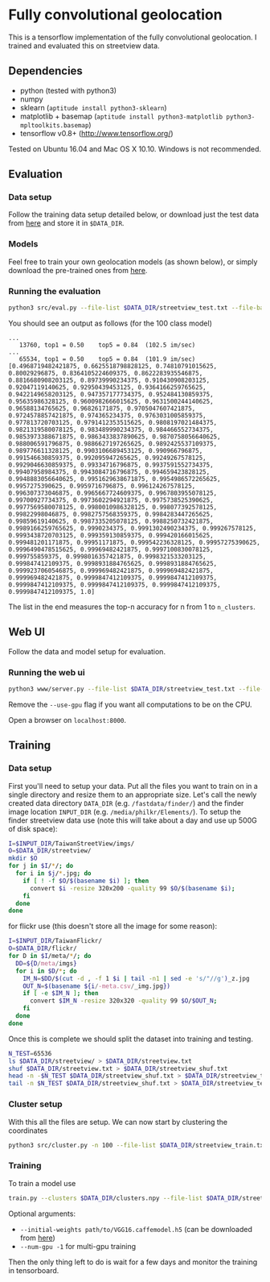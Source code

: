 # Fully convolutional geolocation
This is a tensorflow implementation of the fully convolutional geolocation.
I trained and evaluated this on streetview data.

## Dependencies
 * python (tested with python3)
 * numpy
 * sklearn (`aptitude install python3-sklearn`)
 * matplotlib + basemap (`aptitude install python3-matplotlib python3-mpltoolkits.basemap`)
 * tensorflow v0.8+ (http://www.tensorflow.org/)

Tested on Ubuntu 16.04 and Mac OS X 10.10. Windows is not recommended.

## Evaluation
### Data setup
Follow the training data setup detailed below, or download just the test data from [here](https://drive.google.com/folderview?id=0B9Rfwa3xKC_rWDVDZGZmWFJNbDA) and store it in `$DATA_DIR`.

### Models
Feel free to train your own geolocation models (as shown below), or simply download the pre-trained ones from [here](https://drive.google.com/folderview?id=0B9Rfwa3xKC_rWDVDZGZmWFJNbDA).

### Running the evaluation
```bash
python3 src/eval.py --file-list $DATA_DIR/streetview_test.txt --file-base-dir $DATA_DIR/streetview/ path/to/model/
```

You should see an output as follows (for the 100 class model)
```
...
   13760, top1 = 0.50    top5 = 0.84  (102.5 im/sec)
...
   65534, top1 = 0.50    top5 = 0.84  (101.9 im/sec)
[0.4968719482421875, 0.6625518798828125, 0.74810791015625, 0.80029296875, 0.8364105224609375, 0.8622283935546875, 0.8816680908203125, 0.89739990234375, 0.910430908203125, 0.92047119140625, 0.92950439453125, 0.9364166259765625, 0.9422149658203125, 0.947357177734375, 0.952484130859375, 0.95635986328125, 0.9600982666015625, 0.9631500244140625, 0.96588134765625, 0.96826171875, 0.9705047607421875, 0.9724578857421875, 0.974365234375, 0.9763031005859375, 0.977813720703125, 0.9791412353515625, 0.9808197021484375, 0.9821319580078125, 0.983489990234375, 0.984466552734375, 0.9853973388671875, 0.9863433837890625, 0.9870758056640625, 0.988006591796875, 0.9886627197265625, 0.9892425537109375, 0.989776611328125, 0.9903106689453125, 0.990966796875, 0.991546630859375, 0.992095947265625, 0.99249267578125, 0.9929046630859375, 0.99334716796875, 0.9937591552734375, 0.99407958984375, 0.9943084716796875, 0.994659423828125, 0.9948883056640625, 0.9951629638671875, 0.9954986572265625, 0.9957275390625, 0.9959716796875, 0.996124267578125, 0.996307373046875, 0.9965667724609375, 0.9967803955078125, 0.99700927734375, 0.9973602294921875, 0.9975738525390625, 0.9977569580078125, 0.9980010986328125, 0.998077392578125, 0.99822998046875, 0.9982757568359375, 0.9984283447265625, 0.99859619140625, 0.9987335205078125, 0.9988250732421875, 0.9989166259765625, 0.9990234375, 0.9991302490234375, 0.999267578125, 0.9993438720703125, 0.999359130859375, 0.999420166015625, 0.999481201171875, 0.99951171875, 0.999542236328125, 0.99957275390625, 0.9996490478515625, 0.99969482421875, 0.9997100830078125, 0.999755859375, 0.9998016357421875, 0.9998321533203125, 0.999847412109375, 0.9998931884765625, 0.9998931884765625, 0.9999237060546875, 0.999969482421875, 0.999969482421875, 0.999969482421875, 0.9999847412109375, 0.9999847412109375, 0.9999847412109375, 0.9999847412109375, 0.9999847412109375, 0.9999847412109375, 1.0]
```
The list in the end measures the top-n accuracy for n from 1 to `n_clusters`.
## Web UI
Follow the data and model setup for evaluation.
### Running the web ui
```bash
python3 www/server.py --file-list $DATA_DIR/streetview_test.txt --file-base-dir $DATA_DIR/streetview/ path/to/model/ --use-gpu
```
Remove the `--use-gpu` flag if you want all computations to be on the CPU.

Open a browser on `localhost:8000`.

## Training
### Data setup
First you'll need to setup your data.
Put all the files you want to train on in a single directory and resize them to an appropriate size.
Let's call the newly created data directory `DATA_DIR` (e.g. `/fastdata/finder/`) and the finder image location `INPUT_DIR` (e.g. `/media/philkr/Elements/`).
To setup the finder streetview data use (note this will take about a day and use up 500G of disk space):
```bash
I=$INPUT_DIR/TaiwanStreetView/imgs/
O=$DATA_DIR/streetview/
mkdir $O
for j in $I/*/; do
  for i in $j/*.jpg; do
    if [ ! -f $O/$(basename $i) ]; then 
      convert $i -resize 320x200 -quality 99 $O/$(basename $i);
    fi
  done
done
```
for flickr use (this doesn't store all the image for some reason):
```bash
I=$INPUT_DIR/TaiwanFlickr/
O=$DATA_DIR/flickr/
for D in $I/meta/*/; do
  DD=${D/meta/imgs}
  for i in $D/*; do
    IM_N=$DD/$(cut -d , -f 1 $i | tail -n1 | sed -e 's/"//g')_z.jpg
    OUT_N=$(basename ${i/-meta.csv/_img.jpg})
    if [ -e $IM_N ]; then
      convert $IM_N -resize 320x320 -quality 99 $O/$OUT_N;
    fi
  done
done
```
Once this is complete we should split the dataset into training and testing.
```bash
N_TEST=65536
ls $DATA_DIR/streetview/ > $DATA_DIR/streetview.txt
shuf $DATA_DIR/streetview.txt > $DATA_DIR/streetview_shuf.txt
head -n -$N_TEST $DATA_DIR/streetview_shuf.txt > $DATA_DIR/streetview_train.txt
tail -n $N_TEST $DATA_DIR/streetview_shuf.txt > $DATA_DIR/streetview_test.txt
```
### Cluster setup
With this all the files are setup. We can now start by clustering the coordinates
```bash
python3 src/cluster.py -n 100 --file-list $DATA_DIR/streetview_train.txt $DATA_DIR/clusters.npy
```
### Training
To train a model use
```bash
train.py --clusters $DATA_DIR/clusters.npy --file-list $DATA_DIR/streetview_train.txt --file-base-dir $DATA_DIR/streetview/
```
Optional arguments:
 * `--initial-weights path/to/VGG16.caffemodel.h5` (can be downloaded from [here](https://drive.google.com/folderview?id=0B9Rfwa3xKC_rWDVDZGZmWFJNbDA))
 * `--num-gpu -1` for multi-gpu training

Then the only thing left to do is wait for a few days and monitor the training in tensorboard.

